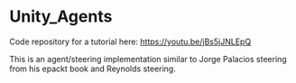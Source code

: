 # Unity_Agents

Code repository for a tutorial here:
https://youtu.be/jBs5jJNLEpQ

This is an agent/steering implementation similar to Jorge Palacios steering from his epackt book and Reynolds steering.
